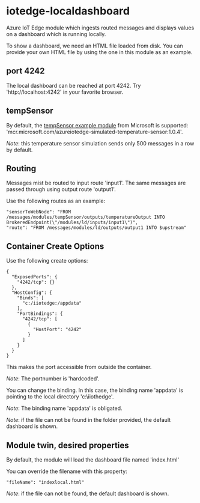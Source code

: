 # iotedge-localdashboard

Azure IoT Edge module which ingests routed messages and displays values on a dashboard which is running locally.

To show a dashboard, we need an HTML file loaded from disk. You can provide your own HTML file by using the one in this module as an example.

## port 4242

The local dashboard can be reached at port 4242. Try 'http://localhost:4242' in your favorite browser.

## tempSensor

By default, the [tempSensor example module](https://github.com/Azure/iot-edge-v1/tree/master/v2/samples/azureiotedge-simulated-temperature-sensor) from Microsoft is supported: 'mcr.microsoft.com/azureiotedge-simulated-temperature-sensor:1.0.4'.

*Note*: this temperature sensor simulation sends only 500 messages in a row by default.

## Routing

Messages mist be routed to input route 'input1'. The same messages are passed through using output route 'output1'.

Use the following routes as an example:

    "sensorToWebNode": "FROM /messages/modules/tempSensor/outputs/temperatureOutput INTO BrokeredEndpoint(\"/modules/ld/inputs/input1\")",
    "route": "FROM /messages/modules/ld/outputs/output1 INTO $upstream"
   
## Container Create Options

Use the following create options:

    {
      "ExposedPorts": {
        "4242/tcp": {}
      },
      "HostConfig": {
        "Binds": [
          "c:/iiotedge:/appdata"
        ],
        "PortBindings": {
          "4242/tcp": [
            {
              "HostPort": "4242"
            }
          ]
        }
      }
    }

This makes the port accessible from outside the container.

*Note*: The portnumber is 'hardcoded'. 

You can change the binding. In this case, the binding name 'appdata' is pointing to the local directory 'c:\iiothedge'. 

*Note*: The binding name 'appdata' is obligated.

*Note*: if the file can not be found in the folder provided, the default dashboard is shown.

## Module twin, desired properties

By default, the module will load the dashboard file named 'index.html'

You can override the filename with this property:

    "fileName": "indexlocal.html"

*Note*: if the file can not be found, the default dashboard is shown.
